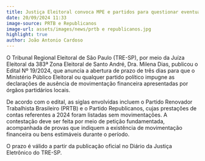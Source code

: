 ```yaml
---
title: Justiça Eleitoral convoca MPE e partidos para questionar eventual ausência de movimentação financeira de PRTB e Republicanos em Santo André
date: 20/09/2024 11:33
image-source: PRTB e Republicanos
image-url: assets/images/news/prtb e republicanos.jpg
highlight: true
author: João Antonio Cardoso
---
```


O Tribunal Regional Eleitoral de São Paulo (TRE-SP), por meio da Juíza Eleitoral da 383ª Zona Eleitoral de Santo André, Dra. Milena Dias, publicou o Edital Nº 19/2024, que anuncia a abertura de prazo de três dias para que o Ministério Público Eleitoral ou qualquer partido político impugne as declarações de ausência de movimentação financeira apresentadas por órgãos partidários locais.

De acordo com o edital, as siglas envolvidas incluem o Partido Renovador Trabalhista Brasileiro (PRTB) e o Partido Republicanos, cujas prestações de contas referentes a 2024 foram listadas sem movimentações. A contestação deve ser feita por meio de petição fundamentada, acompanhada de provas que indiquem a existência de movimentação financeira ou bens estimáveis durante o período.

O prazo é válido a partir da publicação oficial no Diário da Justiça Eletrônico do TRE-SP.